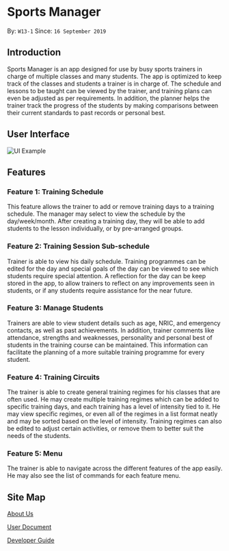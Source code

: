 # Sports Manager
By: `W13-1`   Since: `16 September 2019`

## Introduction
Sports Manager is an app designed for use by busy sports trainers in charge of multiple classes and many students. The app is optimized to keep track of the classes and students a trainer is in charge of. The schedule and lessons to be taught can be viewed by the trainer, and training plans can even be adjusted as per requirements. In addition, the planner helps the trainer track the progress of the students by making comparisons between their current standards to past records or personal best.

## User Interface
![UI Example](https://github.com/AY1920S1-CS2113T-W13-1/main/blob/master/doc/images/Ui.png)

## Features 

### Feature 1: Training Schedule
This feature allows the trainer to add or remove training days to a training schedule. The manager may select to view the schedule by the day/week/month. After creating a training day, they will be able to add students to the lesson individually, or by pre-arranged groups.


### Feature 2: Training Session Sub-schedule
Trainer is able to view his daily schedule. Training programmes can be edited for the day and special goals of the day can be viewed to see which students require special attention. A reflection for the day can be keep stored in the app, to allow trainers to reflect on any improvements seen in students, or if any students require assistance for the near future.


### Feature 3: Manage Students
Trainers are able to view student details such as age, NRIC, and emergency contacts, as well as past achievements. In addition, trainer comments like attendance, strengths and weaknesses, personality and personal best of students in the training course can be maintained.  This information can facilitate the planning of a more suitable training programme for every student.


### Feature 4: Training Circuits 
The trainer is able to create general training regimes for his classes that are often used. He may create multiple training regimes which can be added to specific training days, and each training has a level of intensity tied to it. He may view specific regimes, or even all of the regimes in a list format neatly and may be sorted based on the level of intensity. Training regimes can also be edited to adjust certain activities, or remove them to better suit the needs of the students.


### Feature 5: Menu
The trainer is able to navigate across the different features of the app easily. He may also see the list of commands for each feature menu.


## Site Map
[About Us](https://github.com/AY1920S1-CS2113T-W13-1/main/blob/master/doc/AboutUs.adoc)

[User Document](https://github.com/AY1920S1-CS2113T-W13-1/main/blob/master/doc/UserDoc.adoc)

[Developer Guide](https://github.com/AY1920S1-CS2113T-W13-1/main/blob/master/doc/DeveloperGuide.adoc)
